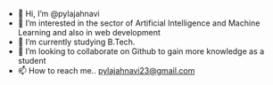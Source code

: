 - 👋 Hi, I’m @pylajahnavi
- 👀 I’m interested in the sector of Artificial Intelligence and Machine Learning and also in web development
- 🌱 I’m currently studying B.Tech.
- 💞️ I’m looking to collaborate on  Github to gain more knowledge as a student
- 📫 How to reach me.. pylajahnavi23@gmail.com

<!---
pylajahnavi/pylajahnavi is a ✨ special ✨ repository because its `README.md` (this file) appears on your GitHub profile.
You can click the Preview link to take a look at your changes.
--->
